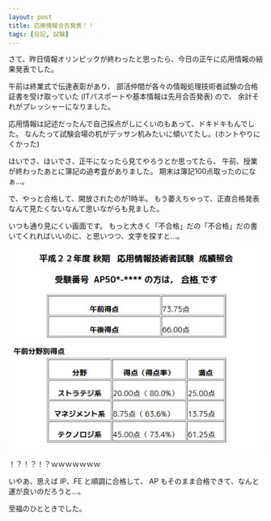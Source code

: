 ```yaml
---
layout: post
title: 応用情報合否発表！！
tags: [日記, 試験]
---
```


さて、昨日情報オリンピックが終わったと思ったら、今日の正午に応用情報の結果発表でした。

午前は終業式で伝達表彰があり、
部活仲間が各々の情報処理技術者試験の合格証書を受け取っていた
(ITパスポートや基本情報は先月合否発表) ので、
余計それがプレッシャーになりました。

<!-- more -->

応用情報は記述だったんで自己採点がしにくいのもあって、ドキドキもんでした。
なんたって試験会場の机がデッサン机みたいに傾いてたし。(ホントやりにくかった)

ほいでさ、ほいでさ、正午になったら見てやろうとか思ってたら、
午前、授業が終わったあとに簿記の追考査がありました。
期末は簿記100点取ったのになぁ…。

で、やっと合格して、開放されたのが1時半。
もう萎えちゃって、正直合格発表なんて見たくないなんて思いながらも見ました。

いつも通り見にくい画面です。
もっと大きく「不合格」だの「不合格」だの書いてくれればいいのに、と思いつつ、文字を探すと…。

![](/images/2010-12-20-passed_ap_exam/ap_result.png)

！？！？！？ｗｗｗｗｗｗｗ

いやあ、思えば IP、FE と順調に合格して、
AP もそのまま合格できて、なんと運が良いのだろうと…。

至福のひとときでした。
